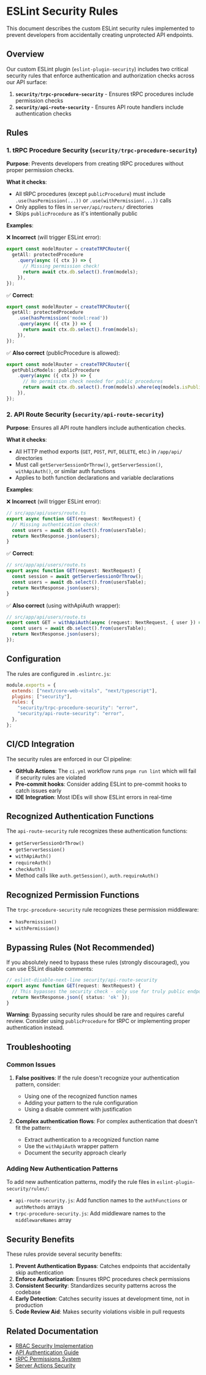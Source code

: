# ESLint Security Rules

This document describes the custom ESLint security rules implemented to prevent developers from accidentally creating unprotected API endpoints.

## Overview

Our custom ESLint plugin (`eslint-plugin-security`) includes two critical security rules that enforce authentication and authorization checks across our API surface:

1. **`security/trpc-procedure-security`** - Ensures tRPC procedures include permission checks
2. **`security/api-route-security`** - Ensures API route handlers include authentication checks

## Rules

### 1. tRPC Procedure Security (`security/trpc-procedure-security`)

**Purpose**: Prevents developers from creating tRPC procedures without proper permission checks.

**What it checks**:
- All tRPC procedures (except `publicProcedure`) must include `.use(hasPermission(...))` or `.use(withPermission(...))` calls
- Only applies to files in `server/api/routers/` directories
- Skips `publicProcedure` as it's intentionally public

**Examples**:

❌ **Incorrect** (will trigger ESLint error):
```typescript
export const modelRouter = createTRPCRouter({
  getAll: protectedProcedure
    .query(async ({ ctx }) => {
      // Missing permission check!
      return await ctx.db.select().from(models);
    }),
});
```

✅ **Correct**:
```typescript
export const modelRouter = createTRPCRouter({
  getAll: protectedProcedure
    .use(hasPermission('model:read'))
    .query(async ({ ctx }) => {
      return await ctx.db.select().from(models);
    }),
});
```

✅ **Also correct** (publicProcedure is allowed):
```typescript
export const modelRouter = createTRPCRouter({
  getPublicModels: publicProcedure
    .query(async ({ ctx }) => {
      // No permission check needed for public procedures
      return await ctx.db.select().from(models).where(eq(models.isPublic, true));
    }),
});
```

### 2. API Route Security (`security/api-route-security`)

**Purpose**: Ensures all API route handlers include authentication checks.

**What it checks**:
- All HTTP method exports (`GET`, `POST`, `PUT`, `DELETE`, etc.) in `/app/api/` directories
- Must call `getServerSessionOrThrow()`, `getServerSession()`, `withApiAuth()`, or similar auth functions
- Applies to both function declarations and variable declarations

**Examples**:

❌ **Incorrect** (will trigger ESLint error):
```typescript
// src/app/api/users/route.ts
export async function GET(request: NextRequest) {
  // Missing authentication check!
  const users = await db.select().from(usersTable);
  return NextResponse.json(users);
}
```

✅ **Correct**:
```typescript
// src/app/api/users/route.ts
export async function GET(request: NextRequest) {
  const session = await getServerSessionOrThrow();
  const users = await db.select().from(usersTable);
  return NextResponse.json(users);
}
```

✅ **Also correct** (using withApiAuth wrapper):
```typescript
// src/app/api/users/route.ts
export const GET = withApiAuth(async (request: NextRequest, { user }) => {
  const users = await db.select().from(usersTable);
  return NextResponse.json(users);
});
```

## Configuration

The rules are configured in `.eslintrc.js`:

```javascript
module.exports = {
  extends: ["next/core-web-vitals", "next/typescript"],
  plugins: ["security"],
  rules: {
    "security/trpc-procedure-security": "error",
    "security/api-route-security": "error",
  },
};
```

## CI/CD Integration

The security rules are enforced in our CI pipeline:

- **GitHub Actions**: The `ci.yml` workflow runs `pnpm run lint` which will fail if security rules are violated
- **Pre-commit hooks**: Consider adding ESLint to pre-commit hooks to catch issues early
- **IDE Integration**: Most IDEs will show ESLint errors in real-time

## Recognized Authentication Functions

The `api-route-security` rule recognizes these authentication functions:

- `getServerSessionOrThrow()`
- `getServerSession()`
- `withApiAuth()`
- `requireAuth()`
- `checkAuth()`
- Method calls like `auth.getSession()`, `auth.requireAuth()`

## Recognized Permission Functions

The `trpc-procedure-security` rule recognizes these permission middleware:

- `hasPermission()`
- `withPermission()`

## Bypassing Rules (Not Recommended)

If you absolutely need to bypass these rules (strongly discouraged), you can use ESLint disable comments:

```typescript
// eslint-disable-next-line security/api-route-security
export async function GET(request: NextRequest) {
  // This bypasses the security check - only use for truly public endpoints
  return NextResponse.json({ status: 'ok' });
}
```

**Warning**: Bypassing security rules should be rare and requires careful review. Consider using `publicProcedure` for tRPC or implementing proper authentication instead.

## Troubleshooting

### Common Issues

1. **False positives**: If the rule doesn't recognize your authentication pattern, consider:
   - Using one of the recognized function names
   - Adding your pattern to the rule configuration
   - Using a disable comment with justification

2. **Complex authentication flows**: For complex authentication that doesn't fit the pattern:
   - Extract authentication to a recognized function name
   - Use the `withApiAuth` wrapper pattern
   - Document the security approach clearly

### Adding New Authentication Patterns

To add new authentication patterns, modify the rule files in `eslint-plugin-security/rules/`:

- `api-route-security.js`: Add function names to the `authFunctions` or `authMethods` arrays
- `trpc-procedure-security.js`: Add middleware names to the `middlewareNames` array

## Security Benefits

These rules provide several security benefits:

1. **Prevent Authentication Bypass**: Catches endpoints that accidentally skip authentication
2. **Enforce Authorization**: Ensures tRPC procedures check permissions
3. **Consistent Security**: Standardizes security patterns across the codebase
4. **Early Detection**: Catches security issues at development time, not in production
5. **Code Review Aid**: Makes security violations visible in pull requests

## Related Documentation

- [RBAC Security Implementation](./rbac-security.md)
- [API Authentication Guide](./api-authentication.md)
- [tRPC Permissions System](./trpc-permissions.md)
- [Server Actions Security](./server-actions-security.md) 